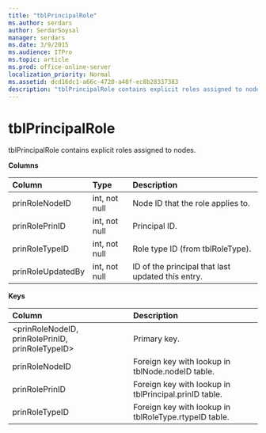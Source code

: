 ```yaml
---
title: "tblPrincipalRole"
ms.author: serdars
author: SerdarSoysal
manager: serdars
ms.date: 3/9/2015
ms.audience: ITPro
ms.topic: article
ms.prod: office-online-server
localization_priority: Normal
ms.assetid: dcd16dc1-a66c-4720-a48f-ec8b28337383
description: "tblPrincipalRole contains explicit roles assigned to nodes."
---
```


# tblPrincipalRole
 
tblPrincipalRole contains explicit roles assigned to nodes.
  
**Columns**

|**Column**|**Type**|**Description**|
|:-----|:-----|:-----|
|prinRoleNodeID  <br/> |int, not null  <br/> |Node ID that the role applies to.  <br/> |
|prinRolePrinID  <br/> |int, not null  <br/> |Principal ID.  <br/> |
|prinRoleTypeID  <br/> |int, not null  <br/> |Role type ID (from tblRoleType).  <br/> |
|prinRoleUpdatedBy  <br/> |int, not null  <br/> |ID of the principal that last updated this entry.  <br/> |
   
**Keys**

|**Column**|**Description**|
|:-----|:-----|
|\<prinRoleNodeID, prinRolePrinID, prinRoleTypeID\>  <br/> |Primary key.  <br/> |
|prinRoleNodeID  <br/> |Foreign key with lookup in tblNode.nodeID table.  <br/> |
|prinRolePrinID  <br/> |Foreign key with lookup in tblPrincipal.prinID table.  <br/> |
|prinRoleTypeID  <br/> |Foreign key with lookup in tblRoleType.rtypeID table.  <br/> |
   

